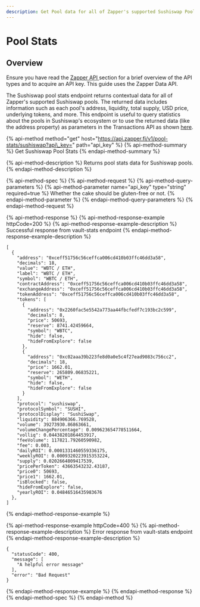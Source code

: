 ```yaml
---
description: Get Pool data for all of Zapper's supported Sushiswap Pools
---
```


# Pool Stats

## Overview

Ensure you have read the [Zapper API ](../api-getting-started.md)section for a brief overview of the API types and to acquire an API key. This guide uses the Zapper Data API.

The Sushiswap pool stats endpoint returns contextual data for all of Zapper's supported Sushiswap pools. The returned data includes information such as each pool's address, liquidity, total supply, USD price, underlying tokens, and more. This endpoint is useful to query statistics about the pools in Sushiswap's ecosystem or to use the returned data \(like the address property\) as parameters in the Transactions API as shown [here](zap-in.md#zap-in).

{% api-method method="get" host="https://api.zapper.fi/v1/pool-stats/sushiswap?api\_key=" path="api\_key" %}
{% api-method-summary %}
Get Sushiswap Pool Stats
{% endapi-method-summary %}

{% api-method-description %}
Returns pool stats data for Sushiswap pools.
{% endapi-method-description %}

{% api-method-spec %}
{% api-method-request %}
{% api-method-query-parameters %}
{% api-method-parameter name="api\_key" type="string" required=true %}
Whether the cake should be gluten-free or not.
{% endapi-method-parameter %}
{% endapi-method-query-parameters %}
{% endapi-method-request %}

{% api-method-response %}
{% api-method-response-example httpCode=200 %}
{% api-method-response-example-description %}
Successful response from vault-stats endpoint
{% endapi-method-response-example-description %}

```
[
  {
    "address": "0xceff51756c56ceffca006cd410b03ffc46dd3a58",
    "decimals": 18,
    "value": "WBTC / ETH",
    "label": "WBTC / ETH",
    "symbol": "WBTC / ETH",
    "contractAddress": "0xceff51756c56ceffca006cd410b03ffc46dd3a58",
    "exchangeAddress": "0xceff51756c56ceffca006cd410b03ffc46dd3a58",
    "tokenAddress": "0xceff51756c56ceffca006cd410b03ffc46dd3a58",
    "tokens": [
      {
        "address": "0x2260fac5e5542a773aa44fbcfedf7c193bc2c599",
        "decimals": 8,
        "price": 50693,
        "reserve": 8741.42459664,
        "symbol": "WBTC",
        "hide": false,
        "hideFromExplore": false
      },
      {
        "address": "0xc02aaa39b223fe8d0a0e5c4f27ead9083c756cc2",
        "decimals": 18,
        "price": 1662.01,
        "reserve": 265809.06835221,
        "symbol": "WETH",
        "hide": false,
        "hideFromExplore": false
      }
    ],
    "protocol": "sushiswap",
    "protocolSymbol": "SUSHI",
    "protocolDisplay": "SushiSwap",
    "liquidity": 884906366.769528,
    "volume": 39273930.86863661,
    "volumeChangePercentage": 0.009623654778511664,
    "volliq": 0.04438201864453917,
    "feeVolume": 117821.79260590982,
    "fee": 0.003,
    "dailyROI": 0.0001331460559336175,
    "weeklyROI": 0.0009320223915353224,
    "supply": 0.0202664809417539,
    "pricePerToken": 43663543232.43187,
    "price0": 50693,
    "price1": 1662.01,
    "isBlocked": false,
    "hideFromExplore": false,
    "yearlyROI": 0.04846516435983676
  },
]
```
{% endapi-method-response-example %}

{% api-method-response-example httpCode=400 %}
{% api-method-response-example-description %}
Error response from vault-stats endpoint
{% endapi-method-response-example-description %}

```
{
  "statusCode": 400,
  "message": [
    "A helpful error message"
  ],
  "error": "Bad Request"
}
```
{% endapi-method-response-example %}
{% endapi-method-response %}
{% endapi-method-spec %}
{% endapi-method %}



